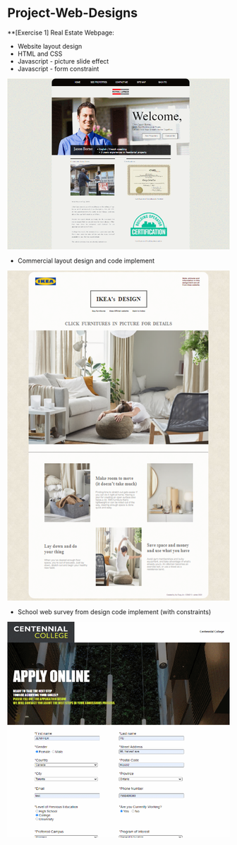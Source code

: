# Project-Web-Designs
**[Exercise 1]  Real Estate Webpage:
* Website layout design
* HTML and CSS
* Javascript - picture slide effect
* Javascript - form constraint
 
![Real-Estate-Webpage](./screenShots/screenShot%20(1).gif?raw=true)

* Commercial layout design and code implement

![Real-Estate-Webpage](./screenShot%20(3).PNG?raw=true)

* School web survey from design code implement (with constraints) 

![Real-Estate-Webpage](./screenShot%20(2).gif?raw=true)
